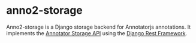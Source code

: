 # anno2-storage
Anno2-storage is a Django storage backend for Annotatorjs annotations.  It implements the [Annotator Storage API](http://docs.annotatorjs.org/en/v1.2.x/storage.html) using the [Django Rest Framework](http://www.django-rest-framework.org/).
